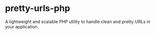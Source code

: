 # pretty-urls-php
A lightweight and scalable PHP utility to handle clean and pretty URLs in your application.
